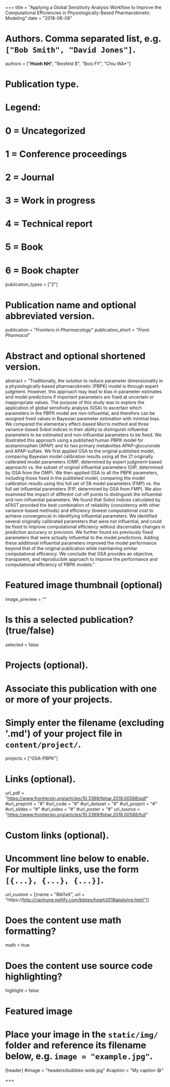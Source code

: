 +++
title = "Applying a Global Sensitivity Analysis Workflow to Improve the Computational Efficiencies in Physiologically-Based Pharmacokinetic Modeling"
date = "2018-06-08"

# Authors. Comma separated list, e.g. `["Bob Smith", "David Jones"]`.
authors = ["**Hsieh NH**", "Reisfeld B", "Bois FY", "Chiu WA*"]

# Publication type.
# Legend:
# 0 = Uncategorized
# 1 = Conference proceedings
# 2 = Journal
# 3 = Work in progress
# 4 = Technical report
# 5 = Book
# 6 = Book chapter
publication_types = ["2"]

# Publication name and optional abbreviated version.
publication = "*Frontiers in Pharmacology*"
publication_short = "*Front. Pharmacol*"

# Abstract and optional shortened version.
abstract = "Traditionally, the solution to reduce parameter dimensionality in a physiologically-based pharmacokinetic (PBPK) model is through expert judgment. However, this approach may lead to bias in parameter estimates and model predictions if important parameters are fixed at uncertain or inappropriate values. The purpose of this study was to explore the application of global sensitivity analysis (GSA) to ascertain which parameters in the PBPK model are non-influential, and therefore can be assigned fixed values in Bayesian parameter estimation with minimal bias. We compared the elementary effect-based Morris method and three variance-based Sobol indices in their ability to distinguish influential parameters to be estimated and non-influential parameters to be fixed. We illustrated this approach using a published human PBPK model for acetaminophen (APAP) and its two primary metabolites APAP-glucuronide and APAP-sulfate. We first applied GSA to the original published model, comparing Bayesian model calibration results using all the 21 originally calibrated model parameters (OMP, determined by expert judgment-based approach) vs. the subset of original influential parameters (OIP, determined by GSA from the OMP). We then applied GSA to all the PBPK parameters, including those fixed in the published model, comparing the model calibration results using this full set of 58 model parameters (FMP) vs. the full set influential parameters (FIP, determined by GSA from FMP). We also examined the impact of different cut-off points to distinguish the influential and non-influential parameters. We found that Sobol indices calculated by eFAST provided the best combination of reliability (consistency with other variance-based methods) and efficiency (lowest computational cost to achieve convergence) in identifying influential parameters. We identified several originally calibrated parameters that were not influential, and could be fixed to improve computational efficiency without discernable changes in prediction accuracy or precision. We further found six previously fixed parameters that were actually influential to the model predictions. Adding these additional influential parameters improved the model performance beyond that of the original publication while maintaining similar computational efficiency. We conclude that GSA provides an objective, transparent, and reproducible approach to improve the performance and computational efficiency of PBPK models."

# Featured image thumbnail (optional)
image_preview = ""

# Is this a selected publication? (true/false)
selected = false

# Projects (optional).
#   Associate this publication with one or more of your projects.
#   Simply enter the filename (excluding '.md') of your project file in `content/project/`.
projects = ["GSA-PBPK"]

# Links (optional).
url_pdf = "https://www.frontiersin.org/articles/10.3389/fphar.2018.00588/pdf"
#url_preprint = "#"
#url_code = "#"
#url_dataset = "#"
#url_project = "#"
#url_slides = "#"
#url_video = "#"
#url_poster = "#"
url_source = "https://www.frontiersin.org/articles/10.3389/fphar.2018.00588/full"

# Custom links (optional).
#   Uncomment line below to enable. For multiple links, use the form `[{...}, {...}, {...}]`.
url_custom = [{name = "BibTeX", url = "https://http://nanhung.netlify.com/bibtex/hsieh2018applying.html"}]

# Does the content use math formatting?
math = true

# Does the content use source code highlighting?
highlight = false

# Featured image
# Place your image in the `static/img/` folder and reference its filename below, e.g. `image = "example.jpg"`.
[header]
#image = "headers/bubbles-wide.jpg"
#caption = "My caption :smile:"

+++